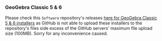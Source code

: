 ### GeoGebra Classic 5 & 6

Please check this `Software` repository's releases [here for GeoGebra Classic 5 & 6 installers](https://github.com/GamerSoft24/Software/releases/tag/geogebra_classic5%266) as GitHub is not able to upload these installers to the repository's files side excess of the GitHub servers' maximum file upload size (100MB). Sorry for any inconvenience caused.
